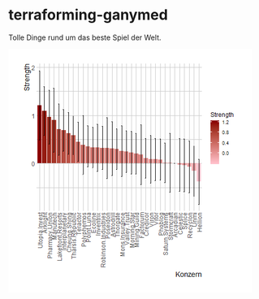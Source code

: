 # terraforming-ganymed

Tolle Dinge rund um das beste Spiel der Welt.

![Aktuelle Konzernratings:](ratings_konzern.png?raw=true "Title")
